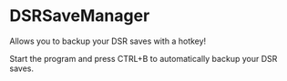 # DSRSaveManager
Allows you to backup your DSR saves with a hotkey!

Start the program and press CTRL+B to automatically backup your DSR saves.
